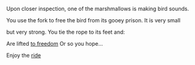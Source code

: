 Upon closer inspection, one of the marshmallows is making bird sounds.

You use the fork to free the bird from its gooey prison. It is very small

but very strong. You tie the rope to its feet and:

Are lifted [to freedom](../marshmallow.md) Or so you hope...

Enjoy the [ride](../enjoy-DreamRide/ride.md)
